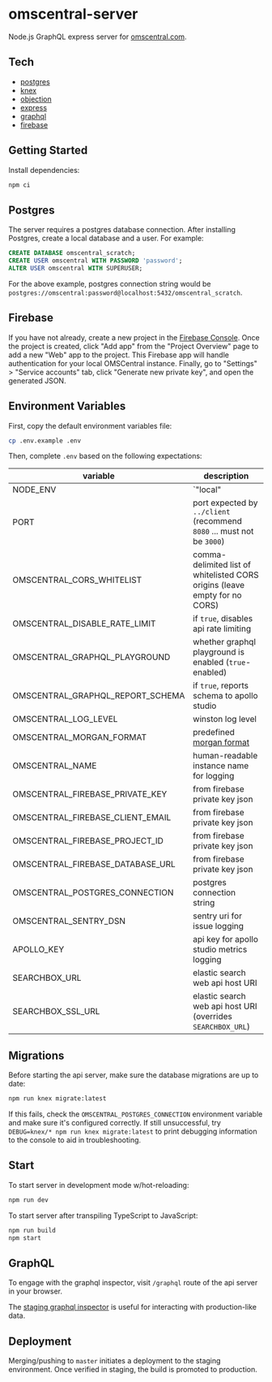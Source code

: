 # omscentral-server

Node.js GraphQL express server for [omscentral.com](https://omscentral.com).

## Tech

- [postgres](https://www.postgresql.org/)
- [knex](http://knexjs.org/)
- [objection](https://vincit.github.io/objection.js/)
- [express](https://expressjs.com/)
- [graphql](https://graphql.org/)
- [firebase](https://firebase.google.com/)

## Getting Started

Install dependencies:

```sh
npm ci
```

## Postgres

The server requires a postgres database connection. After installing Postgres, create a local database and a user. For example:

```sql
CREATE DATABASE omscentral_scratch;
CREATE USER omscentral WITH PASSWORD 'password';
ALTER USER omscentral WITH SUPERUSER;
```

For the above example, postgres connection string would be `postgres://omscentral:password@localhost:5432/omscentral_scratch`.

## Firebase

If you have not already, create a new project in the [Firebase Console](console.firebase.google.com). Once the project is created, click "Add app" from the "Project Overview" page to add a new "Web" app to the project. This Firebase app will handle authentication for your local OMSCentral instance. Finally, go to "Settings" > "Service accounts" tab, click "Generate new private key", and open the generated JSON.

## Environment Variables

First, copy the default environment variables file:

```sh
cp .env.example .env
```

Then, complete `.env` based on the following expectations:

| variable                         | description                                                                         |
| -------------------------------- | ----------------------------------------------------------------------------------- |
| NODE_ENV                         | `"local"                                                                            | "test" | "staging" | "production"`(recommend`"local"`) |
| PORT                             | port expected by `../client` (recommend `8080` ... must not be `3000`)              |
| OMSCENTRAL_CORS_WHITELIST        | comma-delimited list of whitelisted CORS origins (leave empty for no CORS)          |
| OMSCENTRAL_DISABLE_RATE_LIMIT    | if `true`, disables api rate limiting                                               |
| OMSCENTRAL_GRAPHQL_PLAYGROUND    | whether graphql playground is enabled (`true`-enabled)                              |
| OMSCENTRAL_GRAPHQL_REPORT_SCHEMA | if `true`, reports schema to apollo studio                                          |
| OMSCENTRAL_LOG_LEVEL             | winston log level                                                                   |
| OMSCENTRAL_MORGAN_FORMAT         | predefined [morgan format](https://www.npmjs.com/package/morgan#predefined-formats) |
| OMSCENTRAL_NAME                  | human-readable instance name for logging                                            |
| OMSCENTRAL_FIREBASE_PRIVATE_KEY  | from firebase private key json                                                      |
| OMSCENTRAL_FIREBASE_CLIENT_EMAIL | from firebase private key json                                                      |
| OMSCENTRAL_FIREBASE_PROJECT_ID   | from firebase private key json                                                      |
| OMSCENTRAL_FIREBASE_DATABASE_URL | from firebase private key json                                                      |
| OMSCENTRAL_POSTGRES_CONNECTION   | postgres connection string                                                          |
| OMSCENTRAL_SENTRY_DSN            | sentry uri for issue logging                                                        |
| APOLLO_KEY                       | api key for apollo studio metrics logging                                           |
| SEARCHBOX_URL                    | elastic search web api host URI                                                     |
| SEARCHBOX_SSL_URL                | elastic search web api host URI (overrides `SEARCHBOX_URL`)                         |

## Migrations

Before starting the api server, make sure the database migrations are up to date:

```sh
npm run knex migrate:latest
```

If this fails, check the `OMSCENTRAL_POSTGRES_CONNECTION` environment variable and make sure it's configured correctly. If still unsuccessful, try `DEBUG=knex/* npm run knex migrate:latest` to print debugging information to the console to aid in troubleshooting.

## Start

To start server in development mode w/hot-reloading:

```sh
npm run dev
```

To start server after transpiling TypeScript to JavaScript:

```sh
npm run build
npm start
```

## GraphQL

To engage with the graphql inspector, visit `/graphql` route of the api server in your browser.

The [staging graphql inspector](https://omscentral-api-staging.herokuapp.com/graphql) is useful for interacting with production-like data.

## Deployment

Merging/pushing to `master` initiates a deployment to the staging environment. Once verified in staging, the build is promoted to production.
